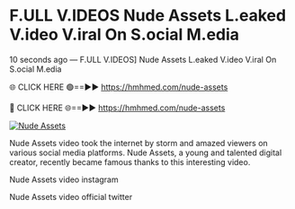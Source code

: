 # F.ULL V.IDEOS Nude Assets L.eaked V.ideo V.iral On S.ocial M.edia

10 seconds ago — F.ULL V.IDEOS] Nude Assets L.eaked V.ideo V.iral On S.ocial M.edia

🌐 CLICK HERE 🟢==►► https://hmhmed.com/nude-assets

🔴 CLICK HERE 🌐==►► https://hmhmed.com/nude-assets

[![Nude Assets](https://i.imgur.com/dJHk4Zq.gif)](https://hmhmed.com/nude-assets)

Nude Assets video took the internet by storm and amazed viewers on various social media platforms. Nude Assets, a young and talented digital creator, recently became famous thanks to this interesting video.

Nude Assets video instagram

Nude Assets video official twitter